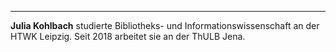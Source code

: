 ---
**Julia Kohlbach**  studierte Bibliotheks- und Informationswissenschaft an der HTWK Leipzig. Seit 2018 arbeitet sie an der ThULB Jena.